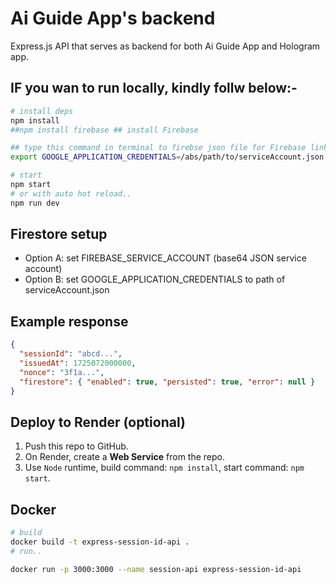 # Ai Guide App's backend

Express.js API that serves as backend for both Ai Guide App and Hologram app.

## IF you wan to run locally, kindly follw below:-

```bash
# install deps
npm install
##npm install firebase ## install Firebase

## type this command in terminal to firebse json file for Firebase linking
export GOOGLE_APPLICATION_CREDENTIALS=/abs/path/to/serviceAccount.json

# start
npm start
# or with auto hot reload..
npm run dev
```

## Firestore setup

- Option A: set FIREBASE_SERVICE_ACCOUNT (base64 JSON service account)
- Option B: set GOOGLE_APPLICATION_CREDENTIALS to path of serviceAccount.json

## Example response

```json
{
  "sessionId": "abcd...",
  "issuedAt": 1725072000000,
  "nonce": "3f1a...",
  "firestore": { "enabled": true, "persisted": true, "error": null }
}
```

## Deploy to Render (optional)

1. Push this repo to GitHub.
2. On Render, create a **Web Service** from the repo.
3. Use `Node` runtime, build command: `npm install`, start command: `npm start`.

## Docker

```bash
# build
docker build -t express-session-id-api .
# run..

docker run -p 3000:3000 --name session-api express-session-id-api
```
